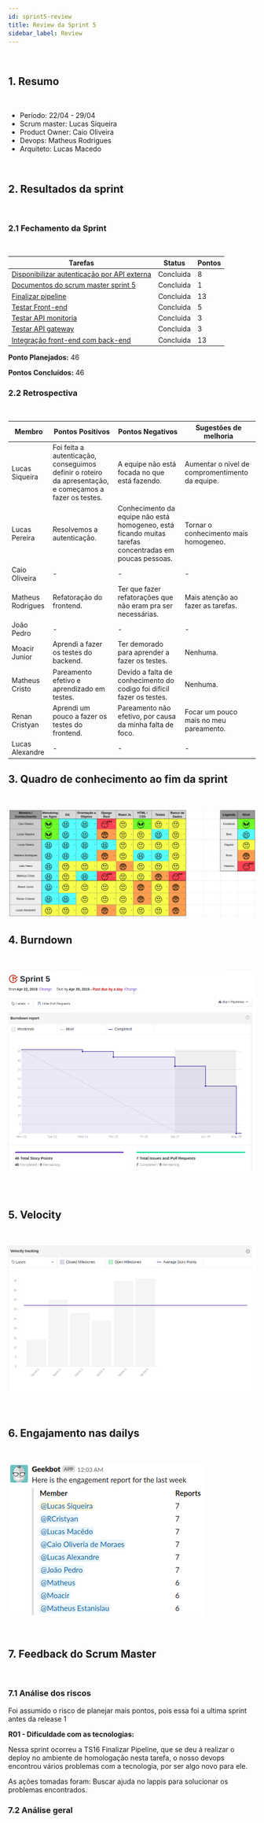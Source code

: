 ```yaml
---
id: sprint5-review
title: Review da Sprint 5
sidebar_label: Review
---
```


<br>

## 1. Resumo

<br>

- Período: 22/04 - 29/04
- Scrum master: Lucas Siqueira
- Product Owner: Caio Oliveira
- Devops: Matheus Rodrigues
- Arquiteto: Lucas Macedo

<br>

## 2. Resultados da sprint

<br>

### 2.1 Fechamento da Sprint

<br>

Tarefas|Status|Pontos
--|--|--
|[Disponibilizar autenticação por API externa](https://github.com/fga-eps-mds/2019.1-MaisMonitoria/issues/56)|Concluida | 8
|[Documentos do scrum master sprint 5](https://github.com/fga-eps-mds/2019.1-MaisMonitoria/issues/77)| Concluida | 1
|[Finalizar pipeline](https://github.com/fga-eps-mds/2019.1-MaisMonitoria/issues/74)| Concluida | 13
|[Testar Front-end](https://github.com/fga-eps-mds/2019.1-MaisMonitoria/issues/73)| Concluida | 5
|[Testar API monitoria](https://github.com/fga-eps-mds/2019.1-MaisMonitoria/issues/72)| Concluida | 3
|[Testar API gateway](https://github.com/fga-eps-mds/2019.1-MaisMonitoria/issues/71)| Concluida | 3
|[Integração front-end com back-end](https://github.com/fga-eps-mds/2019.1-MaisMonitoria/issues/70)| Concluida | 13

**Ponto Planejados:** 46

**Pontos Concluídos:** 46

### 2.2 Retrospectiva

<br>

|Membro|Pontos Positivos|Pontos Negativos|Sugestões de melhoria|
|---|------|-----|---|
|Lucas Siqueira| Foi feita a autenticação, conseguimos definir o roteiro da apresentação, e começamos a fazer os testes. | A equipe não está focada no que está fazendo. | Aumentar o nível de compromentimento da equipe. |
|Lucas Pereira| Resolvemos a autenticação. | Conhecimento da equipe não está homogeneo, está ficando muitas tarefas concentradas em poucas pessoas. | Tornar o conhecimento mais homogeneo. |
|Caio Oliveira| - | - | - |
|Matheus Rodrigues| Refatoração do frontend. | Ter que fazer refatorações que não eram pra ser necessárias. | Mais atenção ao fazer as tarefas. |
|João Pedro| - | - | - |
|Moacir Junior| Aprendi a fazer os testes do backend. | Ter demorado para aprender a fazer os testes. | Nenhuma. |
|Matheus Cristo| Pareamento efetivo e aprendizado em testes. | Devido a falta de conhecimento do codigo foi dificil fazer os testes. |  Nenhuma. |
|Renan Cristyan| Aprendi um pouco a fazer os testes do frontend. | Pareamento não efetivo, por causa da minha falta de foco. | Focar um pouco mais no meu pareamento. |
|Lucas Alexandre| - | - | - |

## 3. Quadro de conhecimento ao fim da sprint

<br>

![Ilustração do Quadro de Conhecimentos](assets/quadro-conhecimento-6.png)


## 4. Burndown
<br>

![Burndown Sprint 5](assets/burndown-sprint5.png)

<br>


## 5. Velocity

<br>

![Velocity Sprint 5](assets/velocity-sprint5.png)

<br>


## 6. Engajamento nas dailys

<br>

![Engajamento Dailts Sprint 6](assets/dailys-sprint-5.png)

<br>


## 7. Feedback do Scrum Master

<br>

### 7.1 Análise dos riscos

Foi assumido o risco de planejar mais pontos, pois essa foi a ultima sprint antes da release 1
<br>

**R01 - Dificuldade com as tecnologias:**

Nessa sprint ocorreu a TS16 Finalizar Pipeline, que se deu á realizar o deploy no ambiente de homologação nesta tarefa, o nosso devops encontrou vários problemas com a tecnologia, por ser algo novo para ele.

As ações tomadas foram: Buscar ajuda no lappis para solucionar os problemas encontrados.


### 7.2 Análise geral

<br>

<p align = "justify">









</p>




